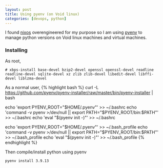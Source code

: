 ```yaml
---
layout: post
title: Using pyenv (on Void linux)
categories: [devops, python]
---
```


I found [nixos](https://nixos.org) overengineered for my purpose so I am using [pyenv](https://github.com/pyenv/pyenv) to manage python versions on Void linux machines and virtual machines.


### Installing

As root,
```
# xbps-install base-devel bzip2-devel openssl openssl-devel readline readline-devel sqlite-devel xz zlib zlib-devel libedit-devel libffi-devel liblzma-devel
```

As a normal user,
{% highlight bash %}
curl -L https://github.com/pyenv/pyenv-installer/raw/master/bin/pyenv-installer | bash

echo 'export PYENV_ROOT="$HOME/.pyenv"' >> ~/.bashrc
echo 'command -v pyenv >/dev/null || export PATH="$PYENV_ROOT/bin:$PATH"' >> ~/.bashrc
echo 'eval "$(pyenv init -)"' >> ~/.bashrc

echo 'export PYENV_ROOT="$HOME/.pyenv"' >> ~/.bash_profile
echo 'command -v pyenv >/dev/null || export PATH="$PYENV_ROOT/bin:$PATH"' >> ~/.bash_profile
echo 'eval "$(pyenv init -)"' >> ~/.bash_profile
{% endhighlight %}

Then compile/install python using pyenv
```
pyenv install 3.9.13
```

